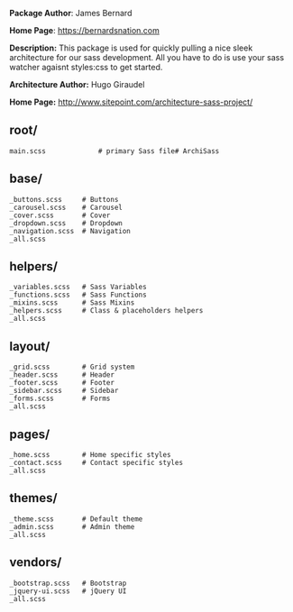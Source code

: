 **Package Author**: James Bernard

**Home Page**: https://bernardsnation.com

**Description:** This package is used for quickly pulling a nice sleek architecture for our sass development. All you have to do is use your sass watcher agaisnt styles:css to get started.

**Architecture Author:**  Hugo Giraudel

**Home Page:** http://www.sitepoint.com/architecture-sass-project/

root/ 
-
    main.scss             # primary Sass file# ArchiSass

base/
- 
    _buttons.scss     # Buttons 
    _carousel.scss    # Carousel 
    _cover.scss       # Cover 
    _dropdown.scss    # Dropdown 
    _navigation.scss  # Navigation 
    _all.scss
helpers/ 
-
    _variables.scss   # Sass Variables 
    _functions.scss   # Sass Functions 
    _mixins.scss      # Sass Mixins 
    _helpers.scss     # Class & placeholders helpers 
    _all.scss
layout/ 
-
    _grid.scss        # Grid system 
    _header.scss      # Header 
    _footer.scss      # Footer 
    _sidebar.scss     # Sidebar 
    _forms.scss       # Forms 
    _all.scss
pages/ 
-
    _home.scss        # Home specific styles 
    _contact.scss     # Contact specific styles 
    _all.scss
themes/ 
-
    _theme.scss       # Default theme 
    _admin.scss       # Admin theme 
    _all.scss
vendors/ 
-
    _bootstrap.scss   # Bootstrap 
    _jquery-ui.scss   # jQuery UI 
    _all.scss
